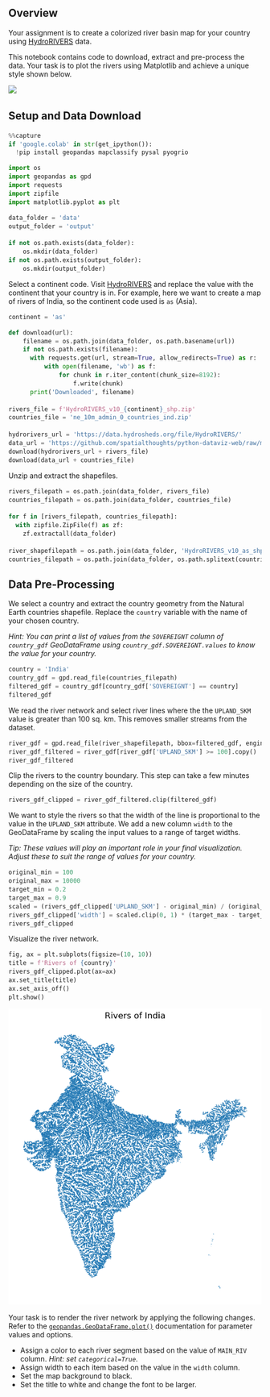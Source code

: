 ## Overview

Your assignment is to create a colorized river basin map for your country using [HydroRIVERS](https://www.hydrosheds.org/products/hydrorivers) data.

This notebook contains code to download, extract and pre-process the data. Your task is to plot the rivers using Matplotlib and achieve a unique style shown below.

<img src='https://courses.spatialthoughts.com/images/python_dataviz/assignment.png' width=800/>

## Setup and Data Download


```python
%%capture
if 'google.colab' in str(get_ipython()):
  !pip install geopandas mapclassify pysal pyogrio
```


```python
import os
import geopandas as gpd
import requests
import zipfile
import matplotlib.pyplot as plt
```


```python
data_folder = 'data'
output_folder = 'output'

if not os.path.exists(data_folder):
    os.mkdir(data_folder)
if not os.path.exists(output_folder):
    os.mkdir(output_folder)
```

Select a continent code. Visit [HydroRIVERS](https://www.hydrosheds.org/products/hydrorivers) and replace the value with the continent that your country is in. For example, here we want to create a map of rivers of India, so the continent code used is `as` (Asia).


```python
continent = 'as'
```


```python
def download(url):
    filename = os.path.join(data_folder, os.path.basename(url))
    if not os.path.exists(filename):
      with requests.get(url, stream=True, allow_redirects=True) as r:
          with open(filename, 'wb') as f:
              for chunk in r.iter_content(chunk_size=8192):
                  f.write(chunk)
      print('Downloaded', filename)

rivers_file = f'HydroRIVERS_v10_{continent}_shp.zip'
countries_file = 'ne_10m_admin_0_countries_ind.zip'

hydrorivers_url = 'https://data.hydrosheds.org/file/HydroRIVERS/'
data_url = 'https://github.com/spatialthoughts/python-dataviz-web/raw/main/data/naturalearth/'
download(hydrorivers_url + rivers_file)
download(data_url + countries_file)

```

Unzip and extract the shapefiles.


```python
rivers_filepath = os.path.join(data_folder, rivers_file)
countries_filepath = os.path.join(data_folder, countries_file)

for f in [rivers_filepath, countries_filepath]:
  with zipfile.ZipFile(f) as zf:
    zf.extractall(data_folder)

river_shapefilepath = os.path.join(data_folder, 'HydroRIVERS_v10_as_shp', f'HydroRIVERS_v10_{continent}.shp')
countries_filepath = os.path.join(data_folder, os.path.splitext(countries_file)[0] + '.shp')
```

## Data Pre-Processing

We select a country and extract the country geometry from the Natural Earth countries shapefile. Replace the `country` variable with the name of your chosen country.

*Hint: You can print a list of values from the `SOVEREIGNT` column of `country_gdf` GeoDataFrame using `country_gdf.SOVEREIGNT.values` to know the value for your country.*


```python
country = 'India'
country_gdf = gpd.read_file(countries_filepath)
filtered_gdf = country_gdf[country_gdf['SOVEREIGNT'] == country]
filtered_gdf
```

 We read the river network and select river lines where the the `UPLAND_SKM` value is greater than 100 sq. km. This removes smaller streams from the dataset.


```python
river_gdf = gpd.read_file(river_shapefilepath, bbox=filtered_gdf, engine='pyogrio')
river_gdf_filtered = river_gdf[river_gdf['UPLAND_SKM'] >= 100].copy()
river_gdf_filtered
```

Clip the rivers to the country boundary. This step can take a few minutes depending on the size of the country.


```python
rivers_gdf_clipped = river_gdf_filtered.clip(filtered_gdf)
```

We want to style the rivers so that the width of the line is proportional to the value in the `UPLAND_SKM` attribute. We add a new column `width` to the GeoDataFrame by scaling the input values to a range of target widths.

*Tip: These values will play an important role in your final visualization. Adjust these to suit the range of values for your country.*


```python
original_min = 100
original_max = 10000
target_min = 0.2
target_max = 0.9
scaled = (rivers_gdf_clipped['UPLAND_SKM'] - original_min) / (original_max - original_min)
rivers_gdf_clipped['width'] = scaled.clip(0, 1) * (target_max - target_min) + target_min
rivers_gdf_clipped
```

Visualize the river network.


```python
fig, ax = plt.subplots(figsize=(10, 10))
title = f'Rivers of {country}'
rivers_gdf_clipped.plot(ax=ax)
ax.set_title(title)
ax.set_axis_off()
plt.show()
```


    
![](python-dataviz-output/assignment_files/assignment_20_0.png)
    


Your task is to render the river network by applying the following changes. Refer to the [`geopandas.GeoDataFrame.plot()`](https://geopandas.org/en/stable/docs/reference/api/geopandas.GeoDataFrame.plot.html) documentation for parameter values and options.

*   Assign a color to each river segment based on the value of `MAIN_RIV` column. *Hint: set `categorical=True`*.
*  Assign width to each item based on the value in the `width` column.
* Set the map background to black.
* Set the title to white and change the font to be larger.
